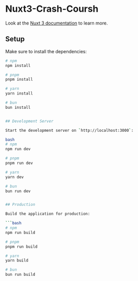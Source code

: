 # Nuxt3-Crash-Coursh

Look at the [Nuxt 3 documentation](https://nuxt.com/docs/getting-started/introduction) to learn more.

## Setup

Make sure to install the dependencies:

```bash
# npm
npm install

# pnpm
pnpm install

# yarn
yarn install

# bun
bun install


## Development Server

Start the development server on `http://localhost:3000`:

bash
# npm
npm run dev

# pnpm
pnpm run dev

# yarn
yarn dev

# bun
bun run dev


## Production

Build the application for production:

```bash
# npm
npm run build

# pnpm
pnpm run build

# yarn
yarn build

# bun
bun run build












